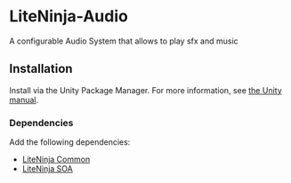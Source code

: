 # LiteNinja-Audio
A configurable Audio System that allows to play sfx and music

## Installation
Install via the Unity Package Manager. For more information, see [the Unity manual](https://docs.unity3d.com/Manual/upm-ui-giturl.html).


### Dependencies
Add the following dependencies:

- [LiteNinja Common](https://github.com/sponticelli/LiteNinja-Common.git)
- [LiteNinja SOA](https://github.com/sponticelli/LiteNinja-SOA.git)